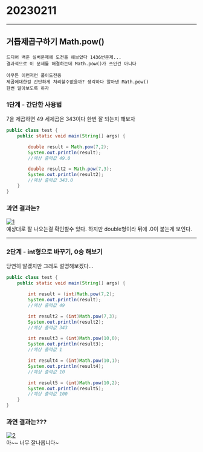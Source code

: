 # 20230211
***
## 거듭제곱구하기 Math.pow()
```
드디어 백준 실버문제에 도전을 해보았다 1436번문제...
결과적으로 이 문제를 해결하는데 Math.pow()가 쓰인건 아니다

아무튼 이런저런 풀이도전중
제곱에대한걸 간단하게 처리할수없을까? 생각하다 알아낸 Math.pow()
한번 알아보도록 하자
```

### 1단계  - 간단한 사용법
7을 제곱하면 49 세제곱은 343이다 한번 잘 되는지 해보자
```java
public class test {
    public static void main(String[] args) {

        double result = Math.pow(7,2);
        System.out.println(result);
        //예상 출력값 49.0

        double result2 = Math.pow(7,3);
        System.out.println(result2);
        //예상 출력값 343.0
    }
}
```
### 과연 결과는?
<a href="https://imgbb.com/"><img src="https://i.ibb.co/FKTh8zs/1.png" alt="1" border="0"></a><br>
예상대로 잘 나오는걸 확인할수 있다. 하지만 double형이라 뒤에 .0이 붙는게 보인다.<br>

---

### 2단계  - int형으로 바꾸기, 0승 해보기
당연히 알겠지만 그래도 설명해보겠다...
```java
public class test {
    public static void main(String[] args) {

        int result = (int)Math.pow(7,2);
        System.out.println(result);
        //예상 출력값 49

        int result2 = (int)Math.pow(7,3);
        System.out.println(result2);
        //예상 출력값 343

        int result3 = (int)Math.pow(10,0);
        System.out.println(result3);
        //예상 출력값 1

        int result4 = (int)Math.pow(10,1);
        System.out.println(result4);
        //예상 출력값 10

        int result5 = (int)Math.pow(10,2);
        System.out.println(result5);
        //예상 출력값 100
    }
}
```
### 과연 결과는???
<a href="https://imgbb.com/"><img src="https://i.ibb.co/j51ZX2n/2.png" alt="2" border="0"></a><br>
아~~ 너무 잘나옵니다~
